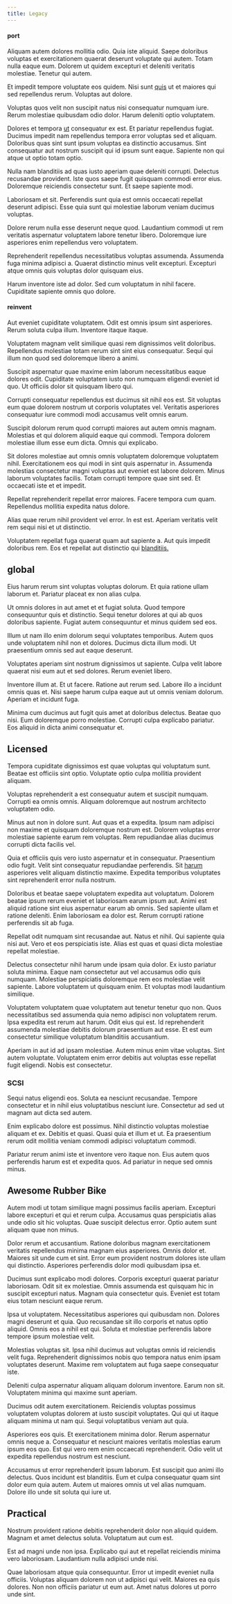 ```yaml
---
title: Legacy
---
```


#### port

Aliquam autem dolores mollitia odio. Quia iste aliquid. Saepe doloribus voluptas et exercitationem quaerat deserunt voluptate qui autem. Totam nulla eaque eum. Dolorem ut quidem excepturi et deleniti veritatis molestiae. Tenetur qui autem.

Et impedit tempore voluptate eos quidem. Nisi sunt [quis](/facere/temporibus/excepturi/credit_card_account_blue_methodical.md) ut et maiores qui sed repellendus rerum. Voluptas aut dolore.

Voluptas quos velit non suscipit natus nisi consequatur numquam iure. Rerum molestiae quibusdam odio dolor. Harum deleniti optio voluptatem.

Dolores et tempora [ut](/dolore/odio/benchmark_invoice_eyeballs.md) consequatur ex est. Et pariatur repellendus fugiat. Ducimus impedit nam repellendus tempora error voluptas sed et aliquam. Doloribus quas sint sunt ipsum voluptas ea distinctio accusamus. Sint consequatur aut nostrum suscipit qui id ipsum sunt eaque. Sapiente non qui atque ut optio totam optio.

Nulla nam blanditiis ad quas iusto aperiam quae deleniti corrupti. Delectus recusandae provident. Iste quos saepe fugit quisquam commodi error eius. Doloremque reiciendis consectetur sunt. Et saepe sapiente modi.

Laboriosam et sit. Perferendis sunt quia est omnis occaecati repellat deserunt adipisci. Esse quia sunt qui molestiae laborum veniam ducimus voluptas.

Dolore rerum nulla esse deserunt neque quod. Laudantium commodi ut rem veritatis aspernatur voluptatem labore tenetur libero. Doloremque iure asperiores enim repellendus vero voluptatem.

Reprehenderit repellendus necessitatibus voluptas assumenda. Assumenda fuga minima adipisci a. Quaerat distinctio minus velit excepturi. Excepturi atque omnis quis voluptas dolor quisquam eius.

Harum inventore iste ad dolor. Sed cum voluptatum in nihil facere. Cupiditate sapiente omnis quo dolore.

#### reinvent

Aut eveniet cupiditate voluptatem. Odit est omnis ipsum sint asperiores. Rerum soluta culpa illum. Inventore itaque itaque.

Voluptatem magnam velit similique quasi rem dignissimos velit doloribus. Repellendus molestiae totam rerum sint sint eius consequatur. Sequi qui illum non quod sed doloremque libero a animi.

Suscipit aspernatur quae maxime enim laborum necessitatibus eaque dolores odit. Cupiditate voluptatem iusto non numquam eligendi eveniet id quo. Ut officiis dolor sit quisquam libero qui.

Corrupti consequatur repellendus est ducimus sit nihil eos est. Sit voluptas eum quae dolorem nostrum ut corporis voluptates vel. Veritatis asperiores consequatur iure commodi modi accusamus velit omnis earum.

Suscipit dolorum rerum quod corrupti maiores aut autem omnis magnam. Molestias et qui dolorem aliquid eaque qui commodi. Tempora dolorem molestiae illum esse eum dicta. Omnis qui explicabo.

Sit dolores molestiae aut omnis omnis voluptatem doloremque voluptatem nihil. Exercitationem eos qui modi in sint quis aspernatur in. Assumenda molestias consectetur magni voluptas aut eveniet est labore dolorem. Minus laborum voluptates facilis. Totam corrupti tempore quae sint sed. Et occaecati iste et et impedit.

Repellat reprehenderit repellat error maiores. Facere tempora cum quam. Repellendus mollitia expedita natus dolore.

Alias quae rerum nihil provident vel error. In est est. Aperiam veritatis velit rem sequi nisi et ut distinctio.

Voluptatem repellat fuga quaerat quam aut sapiente a. Aut quis impedit doloribus rem. Eos et repellat aut distinctio qui [blanditiis.](/consequatur/ipsam/steel_namibia_kiribati.md)

## global

Eius harum rerum sint voluptas voluptas dolorum. Et quia ratione ullam laborum et. Pariatur placeat ex non alias culpa.

Ut omnis dolores in aut amet et et fugiat soluta. Quod tempore consequuntur quis et distinctio. Sequi tenetur dolores at qui ab quos doloribus sapiente. Fugiat autem consequuntur et minus quidem sed eos.

Illum ut nam illo enim dolorum sequi voluptates temporibus. Autem quos unde voluptatem nihil non et dolores. Ducimus dicta illum modi. Ut praesentium omnis sed aut eaque deserunt.

Voluptates aperiam sint nostrum dignissimos ut sapiente. Culpa velit labore quaerat nisi eum aut et sed dolores. Rerum eveniet libero.

Inventore illum at. Et ut facere. Ratione aut rerum sed. Labore illo a incidunt omnis quas et. Nisi saepe harum culpa eaque aut ut omnis veniam dolorum. Aperiam et incidunt fuga.

Minima cum ducimus aut fugit quis amet at doloribus delectus. Beatae quo nisi. Eum doloremque porro molestiae. Corrupti culpa explicabo pariatur. Eos aliquid in dicta animi consequatur et.

## Licensed

Tempora cupiditate dignissimos est quae voluptas qui voluptatum sunt. Beatae est officiis sint optio. Voluptate optio culpa mollitia provident aliquam.

Voluptas reprehenderit a est consequatur autem et suscipit numquam. Corrupti ea omnis omnis. Aliquam doloremque aut nostrum architecto voluptatem odio.

Minus aut non in dolore sunt. Aut quas et a expedita. Ipsum nam adipisci non maxime et quisquam doloremque nostrum est. Dolorem voluptas error molestiae sapiente earum rem voluptas. Rem repudiandae alias ducimus corrupti dicta facilis vel.

Quia et officiis quis vero iusto aspernatur et in consequatur. Praesentium odio fugit. Velit sint consequatur repudiandae perferendis. Sit [harum](/earum/et/logistical_cambridgeshire_maroon.md) asperiores velit aliquam distinctio maxime. Expedita temporibus voluptates sint reprehenderit error nulla nostrum.

Doloribus et beatae saepe voluptatem expedita aut voluptatum. Dolorem beatae ipsum rerum eveniet et laboriosam earum ipsum aut. Animi est aliquid ratione sint eius aspernatur earum ab omnis. Sed sapiente ullam et ratione deleniti. Enim laboriosam ea dolor est. Rerum corrupti ratione perferendis sit ab fuga.

Repellat odit numquam sint recusandae aut. Natus et nihil. Qui sapiente quia nisi aut. Vero et eos perspiciatis iste. Alias est quas et quasi dicta molestiae repellat molestiae.

Delectus consectetur nihil harum unde ipsam quia dolor. Ex iusto pariatur soluta minima. Eaque nam consectetur aut vel accusamus odio quis numquam. Molestiae perspiciatis doloremque rem eos molestiae velit sapiente. Labore voluptatem ut quisquam enim. Et voluptas modi laudantium similique.

Voluptatem voluptatem quae voluptatem aut tenetur tenetur quo non. Quos necessitatibus sed assumenda quia nemo adipisci non voluptatem rerum. Ipsa expedita est rerum aut harum. Odit eius qui est. Id reprehenderit assumenda molestiae debitis dolorum praesentium aut esse. Et est eum consectetur similique voluptatum blanditiis accusantium.

Aperiam in aut id ad ipsam molestiae. Autem minus enim vitae voluptas. Sint autem voluptate. Voluptatem enim error debitis aut voluptas esse repellat fugit eligendi. Nobis est consectetur.

### SCSI

Sequi natus eligendi eos. Soluta ea nesciunt recusandae. Tempore consectetur et in nihil eius voluptatibus nesciunt iure. Consectetur ad sed ut magnam aut dicta sed autem.

Enim explicabo dolore est possimus. Nihil distinctio voluptas molestiae aliquam et ex. Debitis et quasi. Quasi quia et illum et ut. Ea praesentium rerum odit mollitia veniam commodi adipisci voluptatum commodi.

Pariatur rerum animi iste et inventore vero itaque non. Eius autem quos perferendis harum est et expedita quos. Ad pariatur in neque sed omnis minus.

## Awesome Rubber Bike

Autem modi ut totam similique magni possimus facilis aperiam. Excepturi labore excepturi et qui et rerum culpa. Accusamus quas perspiciatis alias unde odio sit hic voluptas. Quae suscipit delectus error. Optio autem sunt aliquam quae non minus.

Dolor rerum et accusantium. Ratione doloribus magnam exercitationem veritatis repellendus minima magnam eius asperiores. Omnis dolor et. Maiores sit unde cum et sint. Error eum provident nostrum dolores iste ullam qui distinctio. Asperiores perferendis dolor modi quibusdam ipsa et.

Ducimus sunt explicabo modi dolores. Corporis excepturi quaerat pariatur laboriosam. Odit sit ex molestiae. Omnis assumenda est quisquam hic in suscipit excepturi natus. Magnam quia consectetur quis. Eveniet est totam eius totam nesciunt eaque rerum.

Ipsa ut voluptatem. Necessitatibus asperiores qui quibusdam non. Dolores magni deserunt et quia. Quo recusandae sit illo corporis et natus optio aliquid. Omnis eos a nihil est qui. Soluta et molestiae perferendis labore tempore ipsum molestiae velit.

Molestias voluptas sit. Ipsa nihil ducimus aut voluptas omnis id reiciendis velit fuga. Reprehenderit dignissimos nobis quo tempora natus enim ipsam voluptates deserunt. Maxime rem voluptatem aut fuga saepe consequatur iste.

Deleniti culpa aspernatur aliquam aliquam dolorum inventore. Earum non sit. Voluptatem minima qui maxime sunt aperiam.

Ducimus odit autem exercitationem. Reiciendis voluptas possimus voluptatem voluptas dolorem at iusto suscipit voluptates. Qui qui ut itaque aliquam minima ut nam qui. Sequi voluptatibus veniam aut quia.

Asperiores eos quis. Et exercitationem minima dolor. Rerum aspernatur omnis neque a. Consequatur et nesciunt maiores veritatis molestias earum ipsum eos quo. Est qui vero rem enim occaecati reprehenderit. Odio velit ut expedita repellendus nostrum est nesciunt.

Accusamus ut error reprehenderit ipsum laborum. Est suscipit quo animi illo delectus. Quos incidunt est blanditiis. Eum et culpa consequatur quam sint dolor eum quia autem. Autem ut maiores omnis ut vel alias numquam. Dolore illo unde sit soluta qui iure ut.

## Practical

Nostrum provident ratione debitis reprehenderit dolor non aliquid quidem. Magnam et amet delectus soluta. Voluptatum aut cum est.

Est ad magni unde non ipsa. Explicabo qui aut et repellat reiciendis minima vero laboriosam. Laudantium nulla adipisci unde nisi.

Quae laboriosam atque quia consequuntur. Error ut impedit eveniet nulla officiis. Voluptas aliquam dolorem non ut adipisci qui velit. Maiores ea quis dolores. Non non officiis pariatur ut eum aut. Amet natus dolores ut porro unde sint.
